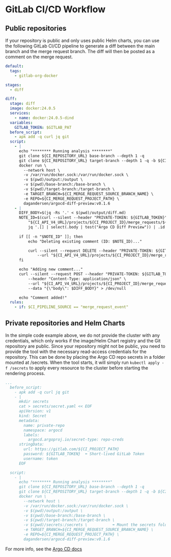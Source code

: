 # GitLab CI/CD Workflow

## Public repositories

If your repository is public and only uses public Helm charts, you can use the following GitLab CI/CD pipeline to generate a diff between the main branch and the merge request branch. The diff will then be posted as a comment on the merge request.

```yaml
default:
  tags:
    - gitlab-org-docker

stages:
  - diff

diff:
  stage: diff
  image: docker:24.0.5
  services:
    - name: docker:24.0.5-dind
  variables:
    GITLAB_TOKEN: $GITLAB_PAT
  before_script:
    - apk add -q curl jq git
  script:
    - |
      echo "******** Running analysis ********"
      git clone ${CI_REPOSITORY_URL} base-branch --depth 1 -q 
      git clone ${CI_REPOSITORY_URL} target-branch --depth 1 -q -b ${CI_MERGE_REQUEST_SOURCE_BRANCH_NAME}
      docker run \
        --network host \
        -v /var/run/docker.sock:/var/run/docker.sock \
        -v $(pwd)/output:/output \
        -v $(pwd)/base-branch:/base-branch \
        -v $(pwd)/target-branch:/target-branch \
        -e TARGET_BRANCH=${CI_MERGE_REQUEST_SOURCE_BRANCH_NAME} \
        -e REPO=${CI_MERGE_REQUEST_PROJECT_PATH} \
        dagandersen/argocd-diff-preview:v0.1.6
    - |
      DIFF_BODY=$(jq -Rs '.' < $(pwd)/output/diff.md)
      NOTE_ID=$(curl --silent --header "PRIVATE-TOKEN: ${GITLAB_TOKEN}" \
          "${CI_API_V4_URL}/projects/${CI_PROJECT_ID}/merge_requests/${CI_MERGE_REQUEST_IID}/notes" | \
          jq '.[] | select(.body | test("Argo CD Diff Preview")) | .id')
      
      if [[ -n "$NOTE_ID" ]]; then
          echo "Deleting existing comment (ID: $NOTE_ID)..."

          curl --silent --request DELETE --header "PRIVATE-TOKEN: ${GITLAB_TOKEN}" \
              --url "${CI_API_V4_URL}/projects/${CI_PROJECT_ID}/merge_requests/${CI_MERGE_REQUEST_IID}/notes/${NOTE_ID}"
      fi

      echo "Adding new comment..."
      curl --silent --request POST --header "PRIVATE-TOKEN: ${GITLAB_TOKEN}" \
          --header "Content-Type: application/json" \
          --url "${CI_API_V4_URL}/projects/${CI_PROJECT_ID}/merge_requests/${CI_MERGE_REQUEST_IID}/notes" \
          --data "{\"body\": $DIFF_BODY}" > /dev/null

      echo "Comment added!"
  rules:
    - if: $CI_PIPELINE_SOURCE == "merge_request_event"
```

## Private repositories and Helm Charts

In the simple code example above, we do not provide the cluster with any credentials, which only works if the image/Helm Chart registry and the Git repository are public. Since your repository might not be public, you need to provide the tool with the necessary read-access credentials for the repository. This can be done by placing the Argo CD repo secrets in a folder mounted at /secrets. When the tool starts, it will simply run `kubectl apply -f /secrets` to apply every resource to the cluster before starting the rendering process.

```yaml
...
  before_script:
    - apk add -q curl jq git
    - |
      mkdir secrets
      cat > secrets/secret.yaml << EOF
      apiVersion: v1
      kind: Secret
      metadata:
        name: private-repo
        namespace: argocd
        labels:
          argocd.argoproj.io/secret-type: repo-creds
      stringData:
        url: https://gitlab.com/${CI_PROJECT_PATH}
        password: ${GITLAB_TOKEN}  ⬅️ Short-lived GitLab Token
        username: token
      EOF

  script:
    - |
      echo "******** Running analysis ********"
      git clone ${CI_REPOSITORY_URL} base-branch --depth 1 -q 
      git clone ${CI_REPOSITORY_URL} target-branch --depth 1 -q -b ${CI_MERGE_REQUEST_SOURCE_BRANCH_NAME}
      docker run \
        --network host \
        -v /var/run/docker.sock:/var/run/docker.sock \
        -v $(pwd)/output:/output \
        -v $(pwd)/base-branch:/base-branch \
        -v $(pwd)/target-branch:/target-branch \
        -v $(pwd)/secrets:/secrets \           ⬅️ Mount the secrets folder
        -e TARGET_BRANCH=${CI_MERGE_REQUEST_SOURCE_BRANCH_NAME} \
        -e REPO=${CI_MERGE_REQUEST_PROJECT_PATH} \
        dagandersen/argocd-diff-preview:v0.1.6

```

For more info, see the [Argo CD docs](https://argo-cd.readthedocs.io/en/stable/operator-manual/argocd-repo-creds-yaml/)
